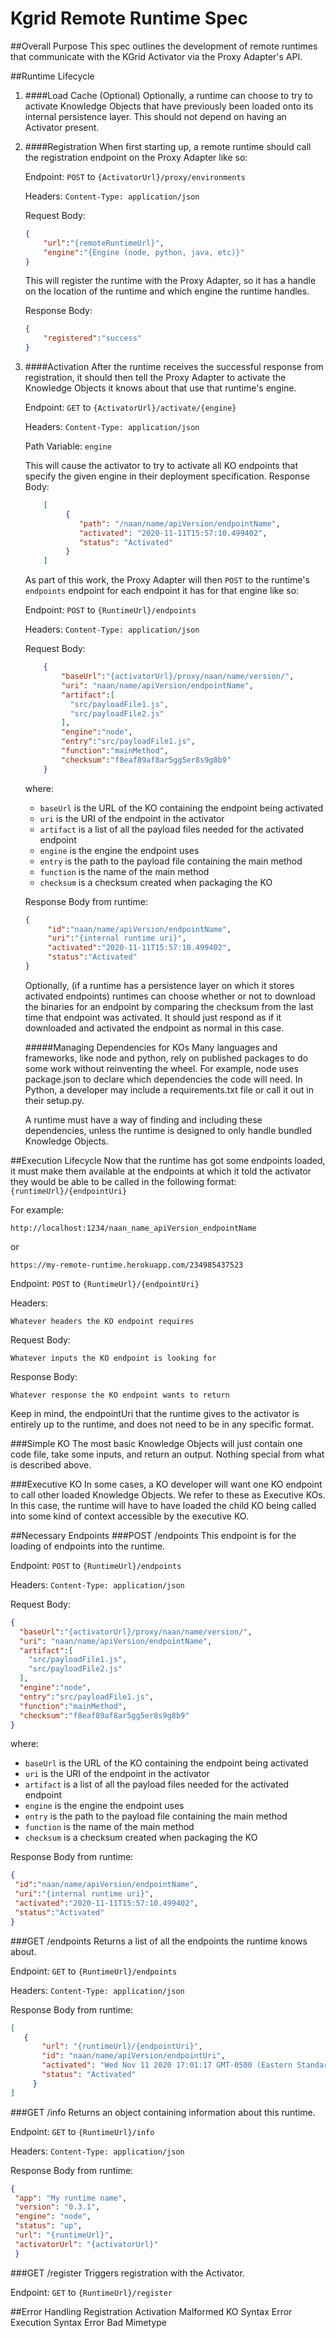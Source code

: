 # Kgrid Remote Runtime Spec

##Overall Purpose
This spec outlines the development of remote runtimes
that communicate with the KGrid Activator via the Proxy Adapter's API.

##Runtime Lifecycle
1. ####Load Cache (Optional)
    Optionally, a runtime can choose to try to activate Knowledge Objects
    that have previously been loaded onto its internal persistence layer.
    This should not depend on having an Activator present.

2. ####Registration
    When first starting up, a remote runtime should call the registration
endpoint on the Proxy Adapter like so:
    
    Endpoint:
    `POST` to `{ActivatorUrl}/proxy/environments`

    Headers:
    ```Content-Type: application/json```

    Request Body:
    ```json
    {
        "url":"{remoteRuntimeUrl}",
        "engine":"{Engine (node, python, java, etc)}"
    }
    ```

    This will register the runtime with the Proxy Adapter, so it has a handle
    on the location of the runtime and which engine the runtime handles.
    
    Response Body:
    ```json
    {
        "registered":"success"
    }
    ```
3. ####Activation
    After the runtime receives the successful response from registration,
    it should then tell the Proxy Adapter to activate the Knowledge Objects
    it knows about that use that runtime's engine.
    
    Endpoint:
    `GET` to `{ActivatorUrl}/activate/{engine}`

    Headers:
    ```Content-Type: application/json```
    
    Path Variable: `engine`
    
    This will cause the activator to try to activate all KO endpoints
    that specify the given engine in their deployment specification.
    Response Body:
    ```json
        [
             {
                "path": "/naan/name/apiVersion/endpointName",
                "activated": "2020-11-11T15:57:10.499402",
                "status": "Activated"
             }
        ]
    ```
   
   As part of this work, the Proxy Adapter will then `POST` to the
   runtime's `endpoints` endpoint for each endpoint it has for that
   engine like so:
   
   Endpoint:
   `POST` to `{RuntimeUrl}/endpoints`
   
   Headers:
   ```Content-Type: application/json```
   
   Request Body:
   ```json
       {
           "baseUrl":"{activatorUrl}/proxy/naan/name/version/",
           "uri": "naan/name/apiVersion/endpointName",
           "artifact":[
             "src/payloadFile1.js",
             "src/payloadFile2.js"
           ],
           "engine":"node",
           "entry":"src/payloadFile1.js",
           "function":"mainMethod",
           "checksum":"f8eaf89af8ar5gg5er8s9g8b9"
       }
   ```
   where:
   - `baseUrl` is the URL of the KO containing the endpoint being activated
   - `uri` is the URI of the endpoint in the activator
   - `artifact` is a list of all the payload files needed for the activated endpoint
   - `engine` is the engine the endpoint uses
   - `entry` is the path to the payload file containing the main method
   - `function` is the name of the main method
   - `checksum` is a checksum created when packaging the KO
   
    Response Body from runtime:
    ```json
    {
         "id":"naan/name/apiVersion/endpointName",
         "uri":"{internal runtime uri}",
         "activated":"2020-11-11T15:57:10.499402",
         "status":"Activated"
    }
    ```
   
   Optionally, (if a runtime has a persistence layer on which it stores activated
   endpoints) runtimes can choose whether or not to download the binaries
   for an endpoint by comparing the checksum from the last time that endpoint
   was activated. It should just respond as if it downloaded and activated
   the endpoint as normal in this case.
   
   #####Managing Dependencies for KOs
   Many languages and frameworks, like node and python, 
   rely on published packages to do some work without reinventing the wheel.
   For example, node uses package.json to declare which dependencies
   the code will need. In Python, a developer may include a requirements.txt
   file or call it out in their setup.py.
   
   A runtime must have a way of finding and including these dependencies, unless
   the runtime is designed to only handle bundled Knowledge Objects.

##Execution Lifecycle
Now that the runtime has got some endpoints loaded, it must make them
available at the endpoints at which it told the activator they would 
be able to be called in the following format:
`{runtimeUrl}/{endpointUri}`

For example: 

`http://localhost:1234/naan_name_apiVersion_endpointName`

or

`https://my-remote-runtime.herokuapp.com/234985437523`

Endpoint:
`POST` to `{RuntimeUrl}/{endpointUri}`

Headers:
```
Whatever headers the KO endpoint requires
```

Request Body:
```
Whatever inputs the KO endpoint is looking for
```
Response Body:
```
Whatever response the KO endpoint wants to return
```

Keep in mind, the endpointUri that the runtime gives to the activator is
entirely up to the runtime, and does not need to be in any specific 
format.

###Simple KO
The most basic Knowledge Objects will just contain one code file, take
some inputs, and return an output. Nothing special from what is described above.

###Executive KO
In some cases, a KO developer will want one KO endpoint to call other
loaded Knowledge Objects. We refer to these as Executive KOs. In this
case, the runtime will have to have loaded the child KO being called
into some kind of context accessible by the executive KO.

##Necessary Endpoints
###POST /endpoints
This endpoint is for the loading of endpoints into the runtime.

   Endpoint:
   `POST` to `{RuntimeUrl}/endpoints`
      
   Headers:
   ```Content-Type: application/json```
      
   Request Body:
   ```json
   {
     "baseUrl":"{activatorUrl}/proxy/naan/name/version/",
     "uri": "naan/name/apiVersion/endpointName",
     "artifact":[
       "src/payloadFile1.js",
       "src/payloadFile2.js"
     ],
     "engine":"node",
     "entry":"src/payloadFile1.js",
     "function":"mainMethod",
     "checksum":"f8eaf89af8ar5gg5er8s9g8b9"
   }
   ```
   where:
   - `baseUrl` is the URL of the KO containing the endpoint being activated
   - `uri` is the URI of the endpoint in the activator
   - `artifact` is a list of all the payload files needed for the activated endpoint
   - `engine` is the engine the endpoint uses
   - `entry` is the path to the payload file containing the main method
   - `function` is the name of the main method
   - `checksum` is a checksum created when packaging the KO
      
   Response Body from runtime:
   ```json
   {
    "id":"naan/name/apiVersion/endpointName",
    "uri":"{internal runtime uri}",
    "activated":"2020-11-11T15:57:10.499402",
    "status":"Activated"
   }
   ``` 
    
###GET  /endpoints
Returns a list of all the endpoints the runtime knows about.

   Endpoint:
   `GET` to `{RuntimeUrl}/endpoints`
      
   Headers:
   ```Content-Type: application/json```

   Response Body from runtime:
   ```json
   [
      {
          "url": "{runtimeUrl}/{endpointUri}",
          "id": "naan/name/apiVersion/endpointUri",
          "activated": "Wed Nov 11 2020 17:01:17 GMT-0500 (Eastern Standard Time)",
          "status": "Activated"
        }
   ]
   ``` 
    
###GET  /info
Returns an object containing information about this runtime.

   Endpoint:
   `GET` to `{RuntimeUrl}/info`
      
   Headers:
   ```Content-Type: application/json```

   Response Body from runtime:

   ```json
   {
    "app": "My runtime name",
    "version": "0.3.1",
    "engine": "node",
    "status": "up",
    "url": "{runtimeUrl}",
    "activatorUrl": "{activatorUrl}"
    }
   ```

###GET  /register
Triggers registration with the Activator.

   Endpoint:
   `GET` to `{RuntimeUrl}/register`

##Error Handling
	Registration
	Activation
		Malformed KO
		Syntax Error
	Execution
		Syntax Error
		Bad Mimetype